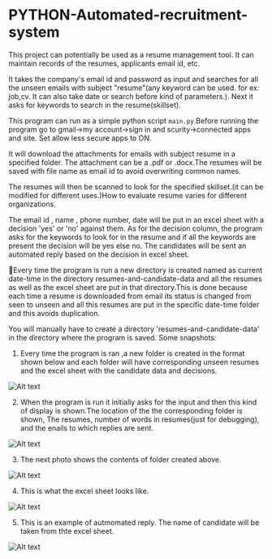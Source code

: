 # PYTHON-Automated-recruitment-system
This project can potentially be used as a resume management tool. It can maintain records of the resumes, applicants email id, etc.

It takes the company's email id and password as input and searches for all the unseen emails with subject "resume"(any keyword can be used. for ex: job,cv. It can also take date or search before kind of parameters.). Next it asks for keywords to search in the resume(skillset).

This program can run as a simple python script `main.py`.Before running the program go to 
gmail->my account->sign in and scurity->connected apps and site. Set allow less secure apps to ON.

It will download the attachments for emails with subject resume in a specified folder. The attachment can be a .pdf or .docx.The resumes will be saved with file name as email id to avoid overwriting common names.

The resumes will then be scanned to look for the specified skillset.(it can be modified for different uses.)How to evaluate resume varies for different organizations.

The email id , name , phone number, date will be put in an excel sheet with a decision 'yes' or 'no' against them.
As for the decision column, the program asks for the keywords to look for in the resume and if all the keywords are present the decision will be yes else no. 
The candidates will be sent an automated reply based on the decision in excel sheet.

Every time the program is run a new directory is created named as current date-time in the directory resumes-and-candidate-data and all the resumes as well as the excel sheet are put in that directory.This is done because each time a resume is downloaded from email its status is changed from seen to unseen and all this resumes are put in the specific date-time folder and this avoids duplication.



You will manually have to create a directory 'resumes-and-candidate-data' in the directory where the program is saved.
Some snapshots:

1) Every time the program is ran ,a new folder is created in the format shown below and each folder will have corresponding unseen resumes and the excel sheet with the candidate data and decisions.
 
![Alt text](https://github.com/kunalchhabria/PYTHON-Automated-recruitment-system/blob/master/python%20auto%20recruitment%20pics/1.png "1")  

2) When the program is run it initially asks for the input and then this kind of display is shown.The location of the the corresponding folder is shown, The resumes, number of words in resumes(just for debugging), and the enails to which replies are sent.


![Alt text](https://github.com/kunalchhabria/PYTHON-Automated-recruitment-system/blob/master/python%20auto%20recruitment%20pics/2.png "2")
 
3) The next photo shows the contents of folder created above.
 
![Alt text](https://github.com/kunalchhabria/PYTHON-Automated-recruitment-system/blob/master/python%20auto%20recruitment%20pics/3.png "3") 

4) This is what the excel sheet looks like.
 
![Alt text](https://github.com/kunalchhabria/PYTHON-Automated-recruitment-system/blob/master/python%20auto%20recruitment%20pics/4.png "4")

5) This is an example of autmomated reply. The name of candidate will be taken from thte excel sheet.
 

![Alt text](https://github.com/kunalchhabria/PYTHON-Automated-recruitment-system/blob/master/python%20auto%20recruitment%20pics/5.png "5")

